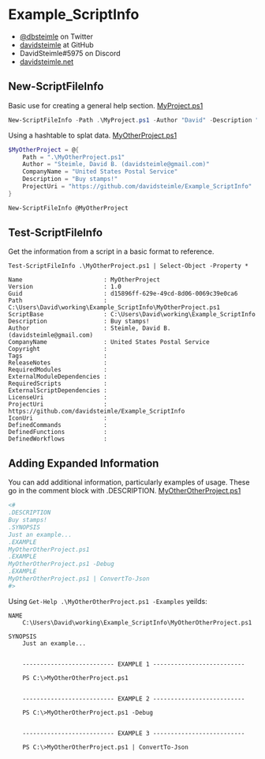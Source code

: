 # Example_ScriptInfo

* [@dbsteimle](https://twitter.com/dbsteimle) on Twitter
* [davidsteimle](https://github.com/davidsteimle) at GitHub
* DavidSteimle#5975 on Discord
* [davidsteimle.net](https://davidsteimle.net)

## New-ScriptFileInfo

Basic use for creating a general help section. [MyProject.ps1](https://github.com/davidsteimle/Example_ScriptInfo/blob/master/MyProject.ps1)

```powershell
New-ScriptFileInfo -Path .\MyProject.ps1 -Author "David" -Description "This is a script"
```

Using a hashtable to splat data. [MyOtherProject.ps1](https://github.com/davidsteimle/Example_ScriptInfo/blob/master/MyOtherProject.ps1)

```powershell
$MyOtherProject = @{
    Path = ".\MyOtherProject.ps1"
    Author = "Steimle, David B. (davidsteimle@gmail.com)"
    CompanyName = "United States Postal Service"
    Description = "Buy stamps!"
    ProjectUri = "https://github.com/davidsteimle/Example_ScriptInfo"
}

New-ScriptFileInfo @MyOtherProject
```
## Test-ScriptFileInfo

Get the information from a script in a basic format to reference.

```
Test-ScriptFileInfo .\MyOtherProject.ps1 | Select-Object -Property *

Name                       : MyOtherProject
Version                    : 1.0
Guid                       : d15896ff-629e-49cd-8d06-0069c39e0ca6
Path                       : C:\Users\David\working\Example_ScriptInfo\MyOtherProject.ps1
ScriptBase                 : C:\Users\David\working\Example_ScriptInfo
Description                : Buy stamps!
Author                     : Steimle, David B. (davidsteimle@gmail.com)
CompanyName                : United States Postal Service
Copyright                  :
Tags                       :
ReleaseNotes               :
RequiredModules            :
ExternalModuleDependencies :
RequiredScripts            :
ExternalScriptDependencies :
LicenseUri                 :
ProjectUri                 : https://github.com/davidsteimle/Example_ScriptInfo
IconUri                    :
DefinedCommands            :
DefinedFunctions           :
DefinedWorkflows           :
```

## Adding Expanded Information

You can add additional information, particularly examples of usage. These go in the comment block with .DESCRIPTION. [MyOtherOtherProject.ps1](https://github.com/davidsteimle/Example_ScriptInfo/blob/master/MyOtherOtherProject.ps1)

```powershell
<# 
.DESCRIPTION 
Buy stamps! 
.SYNOPSIS
Just an example...
.EXAMPLE
MyOtherOtherProject.ps1
.EXAMPLE
MyOtherOtherProject.ps1 -Debug
.EXAMPLE
MyOtherOtherProject.ps1 | ConvertTo-Json
#> 
```

Using ``Get-Help .\MyOtherOtherProject.ps1 -Examples`` yeilds:

```
NAME
    C:\Users\David\working\Example_ScriptInfo\MyOtherOtherProject.ps1

SYNOPSIS
    Just an example...


    -------------------------- EXAMPLE 1 --------------------------

    PS C:\>MyOtherOtherProject.ps1


    -------------------------- EXAMPLE 2 --------------------------

    PS C:\>MyOtherOtherProject.ps1 -Debug


    -------------------------- EXAMPLE 3 --------------------------

    PS C:\>MyOtherOtherProject.ps1 | ConvertTo-Json
```